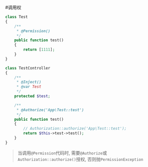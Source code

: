 #调用权
```php
class Test
{
    /**
     * @Permission()
     */
    public function test()
    {
        return [1111];
    }
}
```
```php
class TestController
{
    /**
     * @Inject()
     * @var Test
     */
    protected $test;

    /**
     * @Authorize('App\Test::test')
     */
    public function test()
    {
        // Authorization::authorize('App\Test::test');
        return $this->test->test();
    }
}
```
> 当调用`@Permission`代码时, 需要`@Authorize`或`Authorization::authorize()`授权, 否则抛`PermissionException`